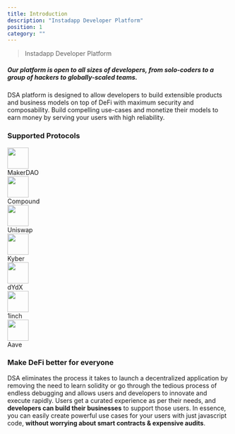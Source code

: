 ```yaml
---
title: Introduction
description: "Instadapp Developer Platform"
position: 1
category: ""
---
```

> Instadapp Developer Platform

##### Our platform is open to all sizes of developers, from solo-coders to a group of hackers to globally-scaled teams.

DSA platform is designed to allow developers to build extensible products and business models on top of DeFi with maximum security and composability. Build compelling use-cases and monetize their models to earn money by serving your users with high reliability.

<!-- To execute complex DeFi use-cases, solidity smart contracts (sometimes very complicated) are a basic necessity, resulting in a longer learning curve, complex and rigid code after deployment, and lots of potential vulnerabilities. Which is all cut down to just a few minutes of coding, with a few lines of Javascript (no Solidity) - all of which is possible on the DSA platform. -->

### Supported Protocols

<div class="grid gap-5 grid-cols-1 md:grid-cols-3 mb-20">
		<nuxt-link style="text-decoration: none !important;" class="border border-gray-300 rounded-lg px-3 flex items-center" to="/connectors/makerdao">
			<img src="/img/protocols/maker.svg" width="48" height="48" />
			<div class="ml-3 text-xl font-bold text-black dark:text-white no-underline">
				MakerDAO
			</div>
		</nuxt-link>
		<nuxt-link style="text-decoration: none !important;" class="border border-gray-300 rounded-lg px-3 flex items-center" to="/connectors/compound">
			<img src="/img/protocols/compound.svg" width="48" height="48" />
			<div class="ml-3 text-xl font-bold text-black dark:text-white no-underline">
				Compound
			</div>
		</nuxt-link>
		<nuxt-link style="text-decoration: none !important;" class="border border-gray-300 rounded-lg px-3 flex items-center" to="/connectors/uniswap">
			<img src="/img/icons/interface/uniswap.png" width="48" height="48" />
			<div class="ml-3 text-xl font-bold text-black dark:text-white no-underline">
				Uniswap
			</div>
		</nuxt-link>
		<nuxt-link style="text-decoration: none !important;" class="border border-gray-300 rounded-lg px-3 flex items-center" to="/connectors/kyber">
			<img src="/img/protocols/kyber.svg" width="48" height="48" />
			<div class="ml-3 text-xl font-bold text-black dark:text-white no-underline">
				Kyber
			</div>
		</nuxt-link>
		<!-- <nuxt-link style="text-decoration: none !important;" class="border border-gray-300 rounded-lg px-3 flex items-center" to="/connectors/curve">
			<img src="/img/icons/interface/curve-logo.svg" width="48" height="48" />
			<div class="ml-3 text-xl font-bold text-black dark:text-white no-underline">
				Curve
			</div>
		</nuxt-link> -->
		<nuxt-link style="text-decoration: none !important;" class="border border-gray-300 rounded-lg px-3 flex items-center" to="/connectors/dydx">
			<img src="/img/icons/interface/dydx.png" width="48" height="48" />
			<div class="ml-3 text-xl font-bold text-black dark:text-white no-underline">
				dYdX
			</div>
		</nuxt-link>
		<nuxt-link style="text-decoration: none !important;" class="border border-gray-300 rounded-lg px-3 flex items-center" to="/connectors/1inch">
			<img src="https://1inch.exchange/assets/logo.svg" width="48" height="48" />
			<div class="ml-3 text-xl font-bold text-black dark:text-white no-underline">
				1inch
			</div>
		</nuxt-link>
		<nuxt-link style="text-decoration: none !important;" class="border border-gray-300 rounded-lg px-3 flex items-center" to="/connectors/aave">
			<img src="/img/icons/interface/aave.png" width="48" height="48" />
			<div class="ml-3 text-xl font-bold text-black dark:text-white no-underline">
				Aave
			</div>
		</nuxt-link>
</div>

### Make DeFi better for everyone

DSA eliminates the process it takes to launch a decentralized application by removing the need to learn solidity or go through the tedious process of endless debugging and allows users and developers to innovate and execute rapidly. Users get a curated experience as per their needs, and **developers can build their businesses** to support those users. In essence, you can easily create powerful use cases for your users with just javascript code, **without worrying about smart contracts & expensive audits**.
